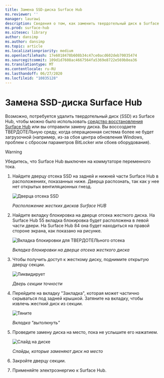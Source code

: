```yaml
---
title: Замена SSD-диска Surface Hub
ms.reviewer: ''
manager: laurawi
description: Сведения о том, как заменить твердотельный диск в Surface Hub.
ms.prod: surface-hub
ms.sitesec: library
author: dansimp
ms.author: dansimp
ms.topic: article
ms.localizationpriority: medium
ms.openlocfilehash: 17e6018478b608b34c47ce0acd602deb70035474
ms.sourcegitcommit: 109d1d7608ac4667564fa5369e8722e569b8ea36
ms.translationtype: MT
ms.contentlocale: ru-RU
ms.lasthandoff: 06/27/2020
ms.locfileid: "10835128"
---
```

# Замена SSD-диска Surface Hub

Возможно, потребуется удалить твердотельный диск (SSD) из Surface Hub, чтобы можно было использовать [средство восстановления Surface Hub](surface-hub-recovery-tool.md) или вы отправили замену диска. Вы воссоздаете ТВЕРДОТЕЛЬную среду, когда операционная система более не будет загрузочной (например, из-за сбоя центра обновления Windows, проблем с сбросом параметров BitLocker или сбоев оборудования). 


>[!WARNING]
>Убедитесь, что Surface Hub выключен на коммутаторе переменного тока.

1. Найдите дверцу отсека SSD на задней и нижней части Surface Hub в расположениях, показанных ниже. Дверца распознать, так как у нее нет открытых вентиляционных гнезд.

    ![Дверца отсека SSD](images/ssd-location.png)

    *Расположение жестких дисков Surface HUB*

2. Найдите вкладку блокировка на дверце отсека жесткого диска. На Surface Hub 55 вкладка блокировка будет расположена в левой части двери. На Surface Hub 84 она будет находиться на правой стороне экрана, как показано на рисунке.

    ![Вкладка блокировки для ТВЕРДОТЕЛЬного отсека](images/ssd-lock-tab.png)

    *Вкладка блокировки на дверце отсека жесткого диска*

3. Чтобы получить доступ к жесткому диску, поднимите открытую дверцу секции.

    ![Ликвидирует](images/ssd-lift-door.png)

    *Дверь секции точности*

4. Перейдите на вкладку "Закладка", которая может частично скрываться под задней крышкой. Затяните на вкладку, чтобы извлечь жесткий диск из секции.

    ![Тяните](images/ssd-pull-tab.png)

    *Вкладка "вытолкнуть"*

5. Проведите замену диска на место, пока не услышите его нажатием.

    ![Слайд на диске](images/ssd-click.png)
    
    *Слайды, которые заменяют диск на место*

6. Закройте дверцу секции.

7. Применяйте электроэнергию к Surface Hub.
